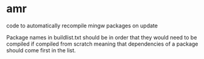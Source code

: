 amr
===

code to automatically recompile mingw packages on update

Package names in buildlist.txt should be in order that they would need to be compiled if compiled from scratch meaning that dependencies of a package should come first in the list.
